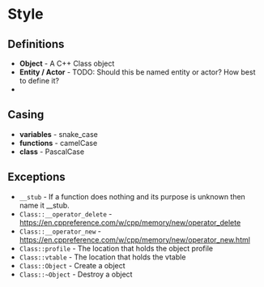 <!-- TODO: Improvements -->

# Style

## Definitions
* **Object** - A C++ Class object
* **Entity / Actor** - TODO: Should this be named entity or actor? How best to define it?
* 

## Casing
* **variables** - snake_case
* **functions** - camelCase
* **class** - PascalCase

## Exceptions
<!-- Things that have a common name or are a exception to the above rules? -->
* `__stub` - If a function does nothing and its purpose is unknown then name it __stub.
* `Class::__operator_delete` - https://en.cppreference.com/w/cpp/memory/new/operator_delete
* `Class::__operator_new` - https://en.cppreference.com/w/cpp/memory/new/operator_new.html
* `Class::profile` - The location that holds the object profile
* `Class::vtable` - The location that holds the vtable
* `Class::Object` - Create a object
* `Class::~Object` - Destroy a object